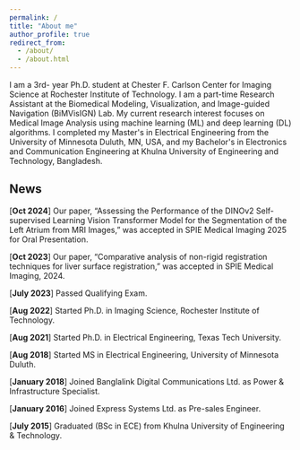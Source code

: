 ```yaml
---
permalink: /
title: "About me"
author_profile: true
redirect_from: 
  - /about/
  - /about.html
---
```

I am a 3rd- year Ph.D. student at Chester F. Carlson Center for Imaging Science at Rochester Institute of Technology. I am a part-time Research Assistant at the Biomedical Modeling, Visualization, and Image-guided Navigation (BiMVisIGN) Lab. My current research interest focuses on Medical Image Analysis using machine learning (ML) and deep learning (DL) algorithms. I completed my Master's in Electrical Engineering from the University of Minnesota Duluth, MN, USA, and my Bachelor's in Electronics and Communication Engineering at Khulna University of Engineering and Technology, Bangladesh.


## News ##

[**Oct 2024**] Our paper, “Assessing the Performance of the DINOv2 Self-supervised Learning Vision Transformer Model for the Segmentation of the Left Atrium from MRI Images,” was accepted in SPIE Medical Imaging 2025 for Oral Presentation.

[**Oct 2023**] Our paper, “Comparative analysis of non-rigid registration techniques for liver surface registration,” was accepted in SPIE Medical Imaging, 2024.

[**July 2023**] Passed Qualifying Exam.

[**Aug 2022**] Started Ph.D. in Imaging Science, Rochester Institute of Technology.

[**Aug 2021**] Started Ph.D. in Electrical Engineering, Texas Tech University.

[**Aug 2018**] Started MS in Electrical Engineering, University of Minnesota Duluth.

[**January 2018**] Joined Banglalink Digital Communications Ltd. as Power & Infrastructure Specialist.

[**January 2016**] Joined Express Systems Ltd. as Pre-sales Engineer.

[**July 2015**] Graduated (BSc in ECE) from Khulna University of Engineering & Technology.
